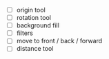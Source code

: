 - [ ] origin tool
- [ ] rotation tool
- [ ] background fill
- [ ] filters
- [ ] move to front / back / forward
- [ ] distance tool
